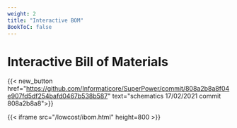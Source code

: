 ```yaml
---
weight: 2
title: "Interactive BOM"
BookToC: false
---
```

# Interactive Bill of Materials
{{< new_button href="https://github.com/Informaticore/SuperPower/commit/808a2b8a8f04e907fd5df254bafd0467b538b587" text="schematics 17/02/2021 commit 808a2b8a8">}}

{{< iframe src="/lowcost/ibom.html" height=800 >}}
